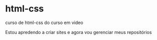 # html-css
 curso de html-css do curso em video

 Estou apredendo a criar sites e agora vou gerenciar meus repositórios
